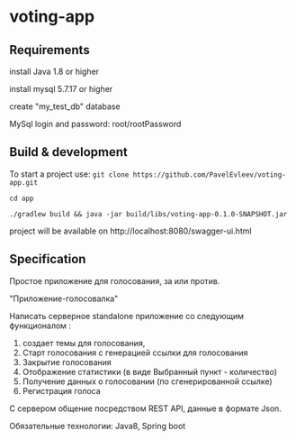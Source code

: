 # voting-app

## Requirements

install Java 1.8 or higher

install mysql 5.7.17 or higher

create "my_test_db" database 

MySql login and password: root/rootPassword

## Build & development

To start a project use:
`git clone https://github.com/PavelEvleev/voting-app.git`

`cd app`

`./gradlew build && java -jar build/libs/voting-app-0.1.0-SNAPSHOT.jar`

project will be available on http://localhost:8080/swagger-ui.html

## Specification

Простое приложение для голосования, за или против.

"Приложение-голосовалка"

Написать серверное standalone приложение со следующим функционалом : 
1) создает темы для голосования,
2) Старт голосования с генерацией ссылки для голосования 
3) Закрытие голосования 
4) Отображение статистики (в виде Выбранный пункт - количество)
5) Получение данных о голосовании (по сгенерированной ссылке)
6) Регистрация голоса

С сервером общение посредством REST API, данные в формате Json.

Обязательные технологии: Java8, Spring boot

